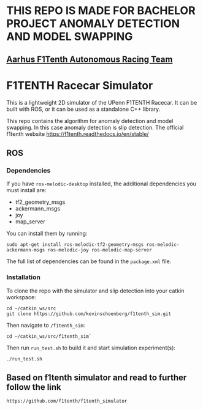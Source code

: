 # THIS REPO IS MADE FOR BACHELOR PROJECT ANOMALY DETECTION AND MODEL SWAPPING
##  [Aarhus F1Tenth Autonomous Racing Team](https://ece.au.dk/en/collaboration/collaboration-with-engineering-students/autonomous-racing-team-f1tenth) 

# F1TENTH Racecar Simulator

This is a lightweight 2D simulator of the UPenn F1TENTH Racecar.
It can be built with ROS, or it can be used as a standalone C++ library.

This repo contains the algorithm for anomaly detection and model swapping. In this case anomaly detection is slip detection.
The official f1tenth website
https://f1tenth.readthedocs.io/en/stable/

## ROS

### Dependencies

If you have ```ros-melodic-desktop``` installed, the additional dependencies you must install are:

- tf2_geometry_msgs
- ackermann_msgs
- joy
- map_server

You can install them by running:

    sudo apt-get install ros-melodic-tf2-geometry-msgs ros-melodic-ackermann-msgs ros-melodic-joy ros-melodic-map-server

The full list of dependencies can be found in the ```package.xml``` file.

### Installation

To clone the repo with the simulator and slip detection into your catkin workspace:

    cd ~/catkin_ws/src
    git clone https://github.com/kevinschoenberg/f1tenth_sim.git
Then navigate to ```/f1tenth_sim```:

    cd ~/catkin_ws/src/f1tenth_sim`

Then run ```run_test.sh``` to build it and start simulation experiment(s):

    ./run_test.sh

## Based on f1tenth simulator and read to further follow the link
    https://github.com/f1tenth/f1tenth_simulator

